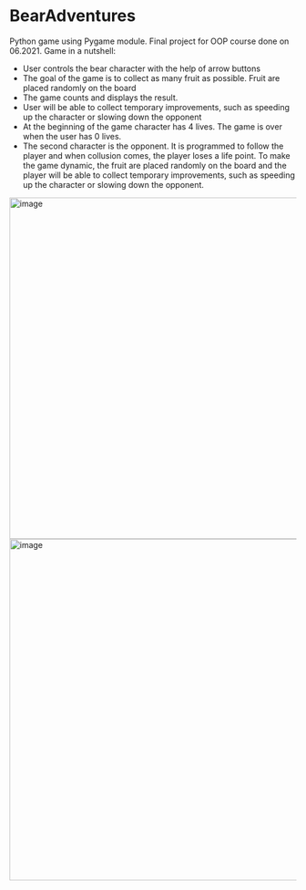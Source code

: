 # BearAdventures
 Python game using Pygame module. Final project for OOP course done on 06.2021. Game in a nutshell:
 * User controls the bear character with the help of arrow buttons
 * The goal of the game is to collect as many fruit as possible. Fruit are placed randomly on the board
 * The game counts and displays the result.
 * User will be able to collect temporary improvements, such as speeding up the character or slowing down the opponent
 * At the beginning of the game character has 4 lives. The game is over when the user has 0 lives.
 * The second character is the opponent.  It is programmed to follow the player and when collusion comes, the player loses a life point. To make the game dynamic, the fruit are placed randomly on the board and the player will be able to collect temporary improvements, such as speeding up the character or slowing down the opponent.
<img width="599" alt="image" src="https://user-images.githubusercontent.com/74939070/173247054-04683966-69e4-4158-80e9-5c1bda25659e.png">
<img width="599" alt="image" src="https://user-images.githubusercontent.com/74939070/173246933-9127a1f7-0bad-489d-97af-b0f88c7d108d.png">
